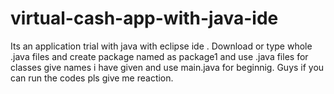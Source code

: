 # virtual-cash-app-with-java-ide
Its an application trial with java with eclipse ide .
Download or type whole .java files and create package named as package1 and use .java files for classes give names i have given
and use main.java for beginnig.
Guys if you can run the codes pls give me reaction.
